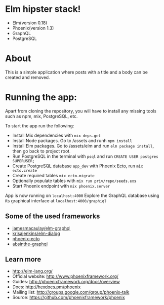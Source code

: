 # Elm hipster stack!
* Elm(version 0.18)
* Phoenix(version 1.3)
* GraphQL
* PostgreSQL

# About
This is a simple application where posts with a title and a body can be created and removed.

# Running the app:

Apart from cloning the repository, you will have to install any missing tools such as npm, mix, PostgreSQL, etc.

To start the app run the following:
  * Install Mix dependencies with `mix deps.get`
  * Install Node packages. Go to /assets and runh `npm install`
  * Install Elm packages. Go to /assets/elm and run `elm package install`, then go back to project root.
  * Run PostgreSQL in the terminal with `psql` and run `CREATE USER postgres SUPERUSER;`
  * Create PostgreSQL database `app_dev` with Phoenix Ecto, run `mix ecto.create`
  * Create required tables `mix ecto.migrate`
  * Optionally populate tables with `mix run priv/repo/seeds.exs`
  * Start Phoenix endpoint with `mix phoenix.server`

App is now running on `localhost:4000`
Explore the GraphQL database using its graphical interface at `localhost:4000/graphiql`

## Some of the used frameworks
* [jamesmacaulay/elm-graphql](https://github.com/jamesmacaulay/elm-graphql)
* [krisajenkins/elm-dialog](https://github.com/krisajenkins/elm-dialog)
* [phoenix-ecto](https://github.com/phoenixframework/phoenix_ecto)
* [absinthe-graphql](http://absinthe-graphql.org/guides/plug-phoenix/)

## Learn more
* http://elm-lang.org/
* Official website: http://www.phoenixframework.org/
* Guides: http://phoenixframework.org/docs/overview
* Docs: http://hexdocs.pm/phoenix
* Mailing list: http://groups.google.com/group/phoenix-talk
* Source: https://github.com/phoenixframework/phoenix
